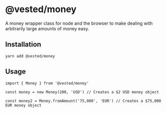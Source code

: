 # @vested/money

A money wrapper class for node and the browser to make dealing with arbitrarily large amounts of money easy.

## Installation

```
yarn add @vested/money
```

## Usage

```
import { Money } from '@vested/money'

const money = new Money(200, 'USD') // Creates a $2 USD money object

const money2 = Money.fromAmount('75,000', 'EUR') // Creates a $75,000 EUR money object
```
